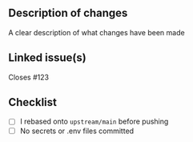 ## Description of changes

A clear description of what changes have been made

## Linked issue(s)

Closes #123

## Checklist

- [ ] I rebased onto `upstream/main` before pushing
- [ ] No secrets or .env files committed
